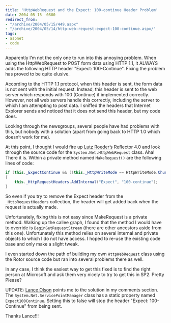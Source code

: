 ```yaml
---
title: 'HttpWebRequest and the Expect: 100-continue Header Problem'
date: 2004-05-15 -0800
redirect_from:
- "/archive/2004/05/15/449.aspx"
- "/archive/2004/05/14/http-web-request-expect-100-continue.aspx/"
tags:
- aspnet
- code
---
```


Apparently I’m not the only one to run into this annoying problem. When using the HttpWebRequest to POST form data using HTTP 1.1, it ALWAYS adds the following HTTP header "Expect: 100-Continue". Fixing the problem has proved to be quite elusive.

According to the HTTP 1.1 protocol, when this header is sent, the form data is not sent with the initial request. Instead, this header is sent to the web server which responds with 100 (Continue) if implemented correctly. However, not all web servers handle this correctly, including the server to which I am attempting to post data. I sniffed the headers that Internet Explorer sends and noticed that it does not send this header, but my code does.

Looking through the newsgroups, several people have had problems with this, but nobody with a solution (apart from going back to HTTP 1.0 which doesn’t work for me).

At this point, I thought I would fire up [Lutz Roeder’s](http://www.aisto.com/roeder/dotnet/) Reflector 4.0 and look through the source code for the `System.Net.HttpWebRequest` class. Aha! There it is. Within a private method named `MakeRequest()` are the
following lines of code:

```csharp
if (this._ExpectContinue && ((this._HttpWriteMode == HttpWriteMode.Chunked) || (this._ContentLength > ((long) 0))))
{
    this._HttpRequestHeaders.AddInternal("Expect", "100-continue");
}
```

So even if you try to remove the Expect header from the `_HttpRequestHeaders` collection, the header will get added back when the request is actually made.

Unfortunately, fixing this is not easy since MakeRequest is a private method. Walking up the callee graph, I found that the method I would have to override is `BeginGetRequestStream` (there are other ancestors aside from this one). Unfortunately this method relies on several internal and private objects to which I do not have access. I hoped to re-use the existing code base and only make a slight tweak.

I even started down the path of building my own `HttpWebRequest` class using the Rotor source code but ran into several problems there as well.

In any case, I think the easiest way to get this fixed is to find the right person at Microsoft and ask them very nicely to try to get this in SP2. Pretty Please?

UPDATE: [Lance Olson](http://blogs.msdn.com/lanceo/) points me to the solution in my comments section. The `System.Net.ServicePointManager` class has a static property named `Expect100Continue`. Setting this to false will stop the header "Expect: 100-Continue" from being sent.

Thanks Lance!!!
